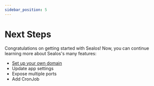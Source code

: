 ```yaml
---
sidebar_position: 5
---
```


# Next Steps

Congratulations on getting started with Sealos! Now, you can continue learning more about Sealos's many features:

+ [Set up your own domain](/quick-start/setup-domain.md)
+ Update app settings
+ Expose multiple ports
+ Add CronJob